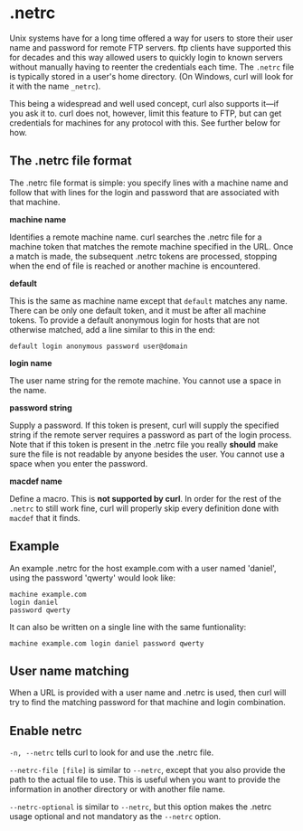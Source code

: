 # .netrc

Unix systems have for a long time offered a way for users to store their user
name and password for remote FTP servers. ftp clients have supported this for
decades and this way allowed users to quickly login to known servers without
manually having to reenter the credentials each time. The `.netrc` file is
typically stored in a user's home directory. (On Windows, curl will look for
it with the name `_netrc`).

This being a widespread and well used concept, curl also supports it—if you
ask it to. curl does not, however, limit this feature to FTP, but can get
credentials for machines for any protocol with this. See further below for
how.

## The .netrc file format

The .netrc file format is simple: you specify lines with a machine name and
follow that with lines for the login and password that are associated with that
machine.

**machine name**

Identifies a remote machine name.  curl searches the .netrc file for a machine
token that matches the remote machine specified in the URL. Once a match is
made, the subsequent .netrc tokens are processed, stopping when the end of
file is reached or another machine is encountered.

**default**

This is the same as machine name except that `default` matches any name. There
can be only one default token, and it must be after all machine tokens. To
provide a default anonymous login for hosts that are not otherwise matched,
add a line similar to this in the end:

    default login anonymous password user@domain

**login name**

The user name string for the remote machine. You cannot use a space in the
name.

**password string**

Supply a password. If this token is present, curl will supply the specified
string if the remote server requires a password as part of the login process.
Note that if this token is present in the .netrc file you really **should**
make sure the file is not readable by anyone besides the user. You cannot use
a space when you enter the password.

**macdef name**

Define a macro. This is **not supported by curl**. In order for the rest of
the `.netrc` to still work fine, curl will properly skip every definition done
with `macdef` that it finds.

## Example

An example .netrc for the host example.com with a user named 'daniel', using
the password 'qwerty' would look like:

    machine example.com
    login daniel
    password qwerty

It can also be written on a single line with the same funtionality:

    machine example.com login daniel password qwerty

## User name matching

When a URL is provided with a user name and .netrc is used, then curl will try
to find the matching password for that machine and login combination.

## Enable netrc

`-n, --netrc` tells curl to look for and use the .netrc file.

`--netrc-file [file]` is similar to `--netrc`, except that you also provide
the path to the actual file to use. This is useful when you want to provide
the information in another directory or with another file name.

`--netrc-optional` is similar to `--netrc`, but this option makes the .netrc
usage optional and not mandatory as the `--netrc` option.
